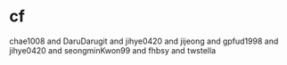 # cf

chae1008 and DaruDarugit and jihye0420 and jijeong and gpfud1998 and jihye0420 and seongminKwon99 and fhbsy and twstella
